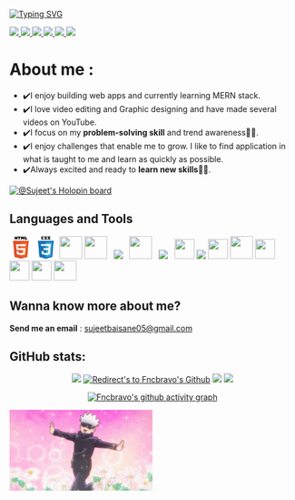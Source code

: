 

[![Typing SVG](https://readme-typing-svg.demolab.com?font=Fira+Code&pause=1000&random=false&width=435&lines=%3C+Hello+World%2C+Sujeet+here!%2F%3E)](https://git.io/typing-svg)

<a href="https://leetcode.com/fncbravo/">
  <img src="https://img.shields.io/badge/Leetcode-orange?style=for-the-badge&logo=leetcode&logoColor=black"/>
</a>
<a href="https://in.linkedin.com/in/sujeet-baisane-296b16220">
  <img src="https://img.shields.io/badge/LinkedIn-0077B5?style=for-the-badge&logo=linkedin&logoColor=white"/> 
 </a> 
<a href="mailto:sujeetbaisane05@gmail.com">
  <img src="https://img.shields.io/badge/Gmail-D14836?style=for-the-badge&logo=gmail&logoColor=white"/>
</a>
<a href="https://twitter.com/Sujeetstwt">
  <img src="https://img.shields.io/badge/Twitter-1DA1F2?style=for-the-badge&logo=twitter&logoColor=white"/>
</a>

<a href="https://www.instagram.com/_noonecarress/">
  <img src="https://img.shields.io/badge/Instagram-E4405F?style=for-the-badge&logo=instagram&logoColor=white"/>
</a>

<a href="https://">
	<img src= "https://img.shields.io/badge/">
</a>


# **About me** :

- ✔️I enjoy building web apps and currently learning MERN stack.
- ✔️I love video editing and Graphic designing and have made several videos on YouTube.
- ✔️I focus on my **problem-solving skill** and trend awareness🕵️‍♀️.
- ✔️I enjoy challenges that enable me to grow. I like to find application in what is taught to me and learn as quickly as possible.
- ✔️Always excited and ready to **learn new skills👨‍🎓**.
  
[![@Sujeet's Holopin board](https://holopin.me/fncbravo)](https://holopin.io/@fncbravo)

## **Languages and Tools**<!-- https://github.com/Ileriayo/markdown-badges -->
<p>

<img src="https://raw.githubusercontent.com/devicons/devicon/master/icons/html5/html5-original-wordmark.svg" width="40px" height="40px">

<img src="https://raw.githubusercontent.com/devicons/devicon/master/icons/css3/css3-original-wordmark.svg" width="40px" height="40px">

<img src ="https://cdn.jsdelivr.net/gh/devicons/devicon/icons/java/java-original-wordmark.svg" width="40px" height="40px" >

<img src ="https://cdn.jsdelivr.net/gh/devicons/devicon/icons/python/python-original-wordmark.svg" width="40px" height="40px">
 &nbsp
<img src="https://cdn.jsdelivr.net/gh/devicons/devicon/icons/javascript/javascript-original.svg" width=40px heigth=50px > &nbsp 

<img src ="https://cdn.jsdelivr.net/gh/devicons/devicon/icons/git/git-plain.svg" width="40px" height="40px"> 
&nbsp

<img src="https://cdn.jsdelivr.net/gh/devicons/devicon@latest/icons/mongodb/mongodb-original.svg" widht="40px" height="40px">
&nbsp

<img src ="https://cdn.jsdelivr.net/gh/devicons/devicon/icons/vscode/vscode-original-wordmark.svg" width="35px" height="35px">

<img src="https://cdn.jsdelivr.net/gh/devicons/devicon@latest/icons/nodejs/nodejs-plain-wordmark.svg" withd="40px" height="40px">

<img src="https://cdn.jsdelivr.net/gh/devicons/devicon@latest/icons/react/react-original-wordmark.svg" width="35px" height="35px">

<img src="https://cdn.jsdelivr.net/gh/devicons/devicon@latest/icons/linux/linux-original.svg" width="40px" height="40px">

<img src="https://cdn.jsdelivr.net/gh/devicons/devicon@latest/icons/notion/notion-original.svg" width="35px" height="35px">

<img src="https://cdn.jsdelivr.net/gh/devicons/devicon@latest/icons/postman/postman-original.svg" width="35px" height="35px">

<img src="https://cdn.jsdelivr.net/gh/devicons/devicon@latest/icons/typescript/typescript-original.svg" width="35px" height="35px">

<img src="https://cdn.jsdelivr.net/gh/devicons/devicon@latest/icons/premierepro/premierepro-original.svg" width="40px" height="35px">

</p>

## **Wanna know more about me?** 
**Send me an email** : sujeetbaisane05@gmail.com

## **GitHub stats:**
<!-- https://github.com/ryo-ma/github-profile-trophy -->

<!-- The cards -->

<p align="center">

<a href="https://github.com/Fncbravo" title="Redirect's to Fncbravo's Github">
<img width="46%" src="https://github-readme-stats.vercel.app/api?username=Fncbravo&show_icons=true&theme=dark&count_private=true&text_color=d3d3d3&icon_color=00E6FE&title_color=00E6FE" /></a>
  
<a href="https://github.com/Fncbravo">
<img width= "49%" title="Redirect's to Fncbravo's Github" src="https://github-readme-streak-stats.herokuapp.com/?user=Fncbravo&theme=dark&theme=black-ice&stroke=0000" /></a>

<a href ="https://github.com/Fncbravo" title="Redirect's to Fncbravo's Github">
<img width="39%" src="https://github-readme-stats.vercel.app/api/top-langs/?username=Fncbravo&layout=compact&theme=dark&langs_count=6&count_private=false&text_color=d3d3d3&title_color=00E6FE"/></a>

<a href="https://github.com/Fncbravo" title="Redirects to github page">
<img width="53%" src="https://leetcard.jacoblin.cool/Serrioton" /></a>

</p>
<!-- <details>
<summary> <bold>CLICK TO WATCH CONTRIBUTION GRAPH </bold> </summary>

</details> -->

<div align =center>

[![Fncbravo's github activity graph](https://github-readme-activity-graph.vercel.app/graph?username=Fncbravo&custom_title=Fncbravo's%20Activity&hide_border=true&theme=react-dark)](https://github.com/Fncbravo/github-readme-activity-graph)

</div>
<img src="https://github.com/Fncbravo/Fncbravo/blob/main/Gojo%20Satoru%20Jujutsu%20Kaisen%20GIF%20-%20Gojo%20Satoru%20Jujutsu%20Kaisen%20-%20Discover%20%26%20Share%20GIFs%20(1).gif" alt="Gojo Satoru" width = 50%>
